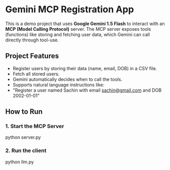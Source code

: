 # Gemini MCP Registration App

This is a demo project that uses **Google Gemini 1.5 Flash** to interact with an **MCP (Model Calling Protocol)** server. The MCP server exposes tools (functions) like storing and fetching user data, which Gemini can call directly through tool-use.


## Project Features

- Register users by storing their data (name, email, DOB) in a CSV file.
- Fetch all stored users.
- Gemini automatically decides when to call the tools.
- Supports natural language instructions like:
- "Register a user named Sachin with email sachin@gmail.com and DOB 2002-01-01"

## How to Run

### 1. Start the MCP Server

python server.py

### 2. Run the client
python llm.py


